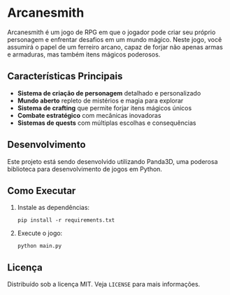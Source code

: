 # Arcanesmith

Arcanesmith é um jogo de RPG em que o jogador pode criar seu próprio personagem e enfrentar desafios em um mundo mágico. Neste jogo, você assumirá o papel de um ferreiro arcano, capaz de forjar não apenas armas e armaduras, mas também itens mágicos poderosos.

## Características Principais

- **Sistema de criação de personagem** detalhado e personalizado
- **Mundo aberto** repleto de mistérios e magia para explorar
- **Sistema de crafting** que permite forjar itens mágicos únicos
- **Combate estratégico** com mecânicas inovadoras
- **Sistemas de quests** com múltiplas escolhas e consequências

## Desenvolvimento

Este projeto está sendo desenvolvido utilizando Panda3D, uma poderosa biblioteca para desenvolvimento de jogos em Python.

## Como Executar

1. Instale as dependências:
   ```
   pip install -r requirements.txt
   ```
2. Execute o jogo:
   ```
   python main.py
   ```

## Licença

Distribuído sob a licença MIT. Veja `LICENSE` para mais informações.
